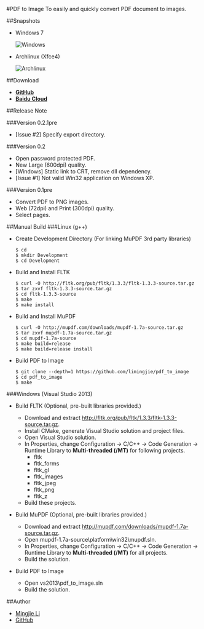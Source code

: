 #PDF to Image
To easily and quickly convert PDF document to images.

##Snapshots
- Windows 7

  ![Windows](https://github.com/limingjie/pdf_to_image/blob/master/screenshots/windows.png)

- Archlinux (Xfce4)

  ![Archlinux](https://github.com/limingjie/pdf_to_image/blob/master/screenshots/archlinux.png)

##Download
- **[GitHub](https://github.com/limingjie/pdf_to_image/releases)**
- **[Baidu Cloud](http://pan.baidu.com/s/1ntrDD7z)**

##Release Note

###Version 0.2.1pre
- [Issue #2] Specify export directory.

###Version 0.2
- Open password protected PDF.
- New Large (600dpi) quality.
- [Windows] Static link to CRT, remove dll dependency.
- [Issue #1] Not valid Win32 application on Windows XP.

###Version 0.1pre
- Convert PDF to PNG images.
- Web (72dpi) and Print (300dpi) quality.
- Select pages.

##Manual Build
###Linux (g++)
- Create Development Directory (For linking MuPDF 3rd party libraries)
  ```console
  $ cd
  $ mkdir Development
  $ cd Development
  ```

- Build and Install FLTK
  ```console
  $ curl -O http://fltk.org/pub/fltk/1.3.3/fltk-1.3.3-source.tar.gz
  $ tar zxvf fltk-1.3.3-source.tar.gz
  $ cd fltk-1.3.3-source
  $ make
  $ make install
  ```

- Build and Install MuPDF
  ```console
  $ curl -O http://mupdf.com/downloads/mupdf-1.7a-source.tar.gz
  $ tar zxvf mupdf-1.7a-source.tar.gz
  $ cd mupdf-1.7a-source
  $ make build=release
  $ make build=release install
  ```

- Build PDF to Image
  ```console
  $ git clone --depth=1 https://github.com/limingjie/pdf_to_image
  $ cd pdf_to_image
  $ make
  ```

###Windows (Visual Studio 2013)
- Build FLTK (Optional, pre-built libraries provided.)
  - Download and extract http://fltk.org/pub/fltk/1.3.3/fltk-1.3.3-source.tar.gz.
  - Install CMake, generate Visual Studio solution and project files.
  - Open Visual Studio solution.
  - In Properties, change Configuration -> C/C++ -> Code Generation ->
  Runtime Library to **Multi-threaded (/MT)** for following projects.
    - fltk
    - fltk_forms
    - fltk_gl
    - fltk_images
    - fltk_jpeg
    - fltk_png
    - fltk_z
  - Build these projects.

- Build MuPDF (Optional, pre-built libraries provided.)
  - Download and extract http://mupdf.com/downloads/mupdf-1.7a-source.tar.gz.
  - Open mupdf-1.7a-source\platform\win32\mupdf.sln.
  - In Properties, change Configuration -> C/C++ -> Code Generation ->
  Runtime Library to **Multi-threaded (/MT)** for all projects.
  - Build the solution.

- Build PDF to Image
  - Open vs2013\pdf_to_image.sln
  - Build the solution.

##Author
- [Mingjie Li](mailto:limingjie@outlook.com)
- [GitHub](https://github.com/limingjie)
